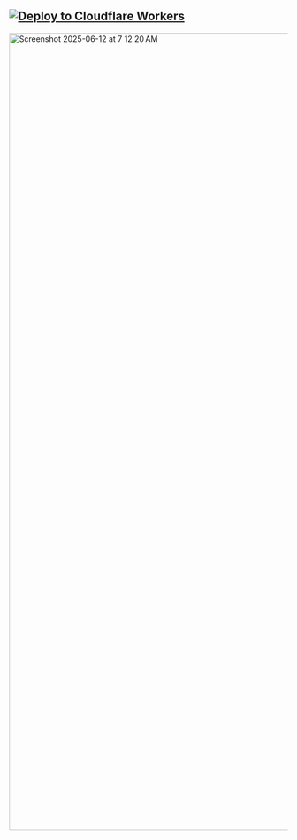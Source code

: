 ## [![Deploy to Cloudflare Workers](https://deploy.workers.cloudflare.com/button)](https://deploy.workers.cloudflare.com/?url=https://github.com/sudo-self/visitor_globe_worker)


<img width="1440" alt="Screenshot 2025-06-12 at 7 12 20 AM" src="https://github.com/user-attachments/assets/41a4c966-9f8e-4f78-90ff-af97a1108df7" />
